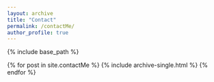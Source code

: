 ```yaml
---
layout: archive
title: "Contact"
permalink: /contactMe/
author_profile: true
---
```

{% include base_path %}

{% for post in site.contactMe %}
  {% include archive-single.html %}
{% endfor %}

